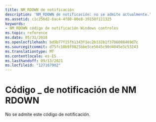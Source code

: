 ```yaml
---
title: NM_RDOWN de notificación
description: 'NM_RDOWN de notificación: no se admite actualmente.'
ms.assetid: c1c256d2-6ac4-4f80-80e8-39158f121325
keywords:
- NM_RDOWN código de notificación Windows controles
ms.topic: reference
ms.date: 05/31/2018
ms.openlocfilehash: bd9b77f15fb1343f1ec2b332b1f3706008489d7c
ms.sourcegitcommit: d75fc10b9f0825bbe5ce5045c90d4045e3c53243
ms.translationtype: MT
ms.contentlocale: es-ES
ms.lasthandoff: 09/13/2021
ms.locfileid: "127167902"
---
```

# <a name="nm_rdown-notification-code"></a>Código \_ de notificación de NM RDOWN

No se admite este código de notificación.

 

 





